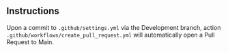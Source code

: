 ## Instructions
Upon a commit to `.github/settings.yml` via the Development branch, action `.github/workflows/create_pull_request.yml` will automatically open a Pull Request to Main.
